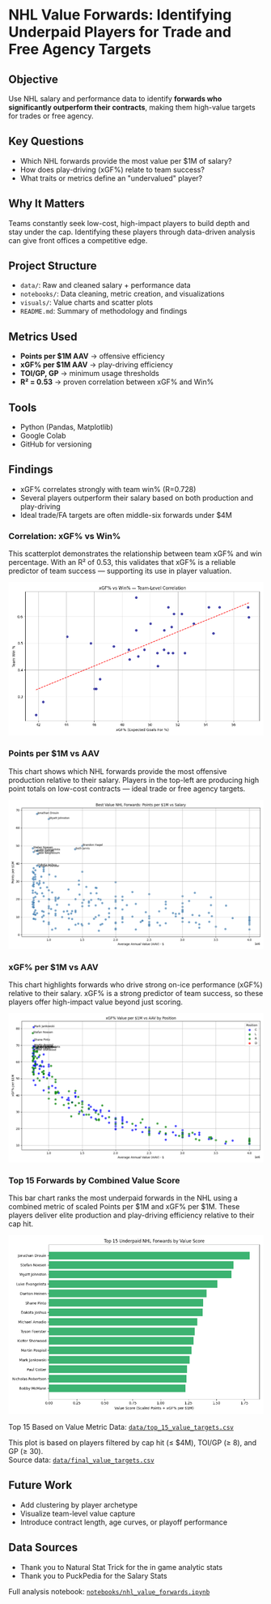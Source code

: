 # NHL Value Forwards: Identifying Underpaid Players for Trade and Free Agency Targets

## Objective
Use NHL salary and performance data to identify **forwards who significantly outperform their contracts**, making them high-value targets for trades or free agency.

## Key Questions
- Which NHL forwards provide the most value per $1M of salary?
- How does play-driving (xGF%) relate to team success?
- What traits or metrics define an "undervalued" player?

##  Why It Matters
Teams constantly seek low-cost, high-impact players to build depth and stay under the cap. Identifying these players through data-driven analysis can give front offices a competitive edge.

## Project Structure
- `data/`: Raw and cleaned salary + performance data
- `notebooks/`: Data cleaning, metric creation, and visualizations
- `visuals/`: Value charts and scatter plots
- `README.md`: Summary of methodology and findings

## Metrics Used
- **Points per $1M AAV** → offensive efficiency
- **xGF% per $1M AAV** → play-driving efficiency
- **TOI/GP, GP** → minimum usage thresholds
- **R² = 0.53** → proven correlation between xGF% and Win%

## Tools
- Python (Pandas, Matplotlib)
- Google Colab
- GitHub for versioning

## Findings
- xGF% correlates strongly with team win% (R=0.728)
- Several players outperform their salary based on both production and play-driving
- Ideal trade/FA targets are often middle-six forwards under $4M

### Correlation: xGF% vs Win%

This scatterplot demonstrates the relationship between team xGF% and win percentage. With an R² of 0.53, this validates that xGF% is a reliable predictor of team success — supporting its use in player valuation.

![xGF% vs Win% Correlation](visuals/xgf_vs_win_correlation.png)

### Points per $1M vs AAV

This chart shows which NHL forwards provide the most offensive production relative to their salary. Players in the top-left are producing high point totals on low-cost contracts — ideal trade or free agency targets.

![Best Value Forwards: Points Efficiency](visuals/points_per_million_plot.png)

### xGF% per $1M vs AAV

This chart highlights forwards who drive strong on-ice performance (xGF%) relative to their salary. xGF% is a strong predictor of team success, so these players offer high-impact value beyond just scoring.

![Best Value Forwards: Play Driving Efficiency](visuals/xgf_per_million_plot.png)

### Top 15 Forwards by Combined Value Score

This bar chart ranks the most underpaid forwards in the NHL using a combined metric of scaled Points per $1M and xGF% per $1M. These players deliver elite production and play-driving efficiency relative to their cap hit.

![Value Score Bar Plot](visuals/value_score_bar_plot.png)


Top 15 Based on Value Metric Data: [`data/top_15_value_targets.csv`](data/top_15_value_targets.csv)

This plot is based on players filtered by cap hit (≤ $4M), TOI/GP (≥ 8), and GP (≥ 30).  
Source data: [`data/final_value_targets.csv`](data/final_value_targets.csv)

## Future Work
- Add clustering by player archetype
- Visualize team-level value capture
- Introduce contract length, age curves, or playoff performance


## Data Sources
- Thank you to Natural Stat Trick for the in game analytic stats
- Thank you to PuckPedia for the Salary Stats


Full analysis notebook: [`notebooks/nhl_value_forwards.ipynb`](notebooks/NHL_Undervalued_Players_(1).ipynb)

